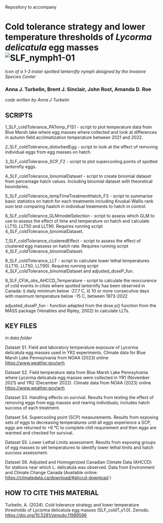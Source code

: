 Repository to accompany

# Cold tolerance strategy and lower temperature thresholds of *Lycorma delicatula* egg masses ![SLF_nymph1-01](https://github.com/agitea/SLF_coldTolerance/assets/73284944/c8b8e2ee-0240-401d-8511-497af8635027)

*Icon of a 1-3 instar spotted lanternfly nymph designed by the Invasive Species Center*

### Anna J. Turbelin, Brent J. Sinclair, John Rost, Amanda D. Roe


*code written by Anna J Turbelin*

## SCRIPTS

1_SLF_coldTolerance_PATemp_F1S1 - script to plot temperature data from Blue Marsh lake where egg masses where collected and look at differences in autumn field acclimatization temperature between 2021 and 2022.

2_SLF_coldTolerance_disturbedEgg - script to look at the effect of removing individual eggs from egg masses on hatch.

3_SLF_coldTolerance_SCP_F2 - script to plot supercooling points of spotted lanternfly eggs.

4_SLF_coldTolerance_binomialDataset - script to create binomial dataset from percentage hatch values. Including binomial dataset with theoretical boundaries.

5_SLF_coldTolerance_tempTimeTreatmentHatch_F3 - script to summarise basic statistics on hatch for each treatments including Kruskal-Wallis rank sum test comparing haatch in individual treatments to hatch in control.

6_SLF_coldTolerance_GLMmodelSelection - script to assess which GLM to use to assess the effect of time and temperature on hatch and calculate LLT10, LLT50 and LLT90. Requires running script 4_SLF_coldTolerance_binomialDataset.

7_SLF_coldTolerance_clusteredEffect - script to assess the effect of clustered egg massess on hatch rate. Requires running script 4_SLF_coldTolerance_binomialDataset.

8_SLF_coldTolerance_LLT - script to calculate lower lethal temperatures (LLT10, LLT50, LLT90). Requires running script 4_SLF_coldTolerance_binomialDataset and adjusted_doseP_fun.

9_SLF_CFIA_obs_AHCCD_Temperature - script to calculate the reoccurence of cold events in cities where spotted lanternfly has been observed in Canada: i) daily minimum below -27.7 C, ii) 10 or more consecutive days with maximum temperature below -15 C, between 1973-2022 

adjusted_doseP_fun - function adapted from the dose.p() function from the MASS package (Venables and Ripley, 2002) to calculate LLTs.

## KEY FILES
*in data folder*

Dataset S1. Field and laboratory temperature exposure of Lycorma delicatula egg masses used in YR2 experiments. Climate data for Blue Marsh Lake Pennsylvania from NOAA (2023) online https://www.weather.gov/wrh

Dataset S2. Field temperature data from Blue Marsh Lake Pennsylvania where Lycorma delicatula egg masses were collected in YR1 (November 2021) and YR2 (December 2022). Climate data from NOAA (2023) online https://www.weather.gov/wrh

Dataset S3. Handling effects on survival. Results from testing the effect of removing eggs from egg masses and rearing individuals; includes hatch success of each treatment.

Dataset S4. Supercooling point (SCP) measurements. Results from exposing sets of eggs to decreasing temperatures until all eggs experience a SCP, eggs are returned to +6 °C to complete chill requirement and then eggs are warmed and checked for survival. 

Dataset S5.  Lower Lethal Limits assessment. Results from exposing groups of egg masses to set temperatures to identify lower lethal limits and hatch success assessment. 

Dataset S6.  Adjusted and Homogenized Canadian Climate Data (AHCCD) for stations near which L. delicatula was observed. Data from Environment and Climate Change Canada (Available online: https://climatedata.ca/download/#ahccd-download )

## HOW TO CITE THIS MATERIAL
Turbelin, A. (2024). Cold tolerance strategy and lower temperature thresholds of Lycorma delicatula egg masses (SLF_coldT_v1.0). Zenodo. https://doi.org/10.5281/zenodo.11989596

